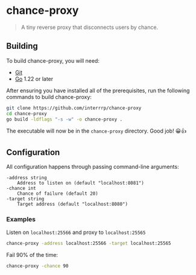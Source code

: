 # chance-proxy

> A tiny reverse proxy that disconnects users by chance.

## Building

To build chance-proxy, you will need:

- [Git](https://git-scm.com)
- [Go](https://go.dev) 1.22 or later

After ensuring you have installed all of the prerequisites, run the following commands to build chance-proxy:

```sh
git clone https://github.com/interrrp/chance-proxy
cd chance-proxy
go build -ldflags "-s -w" -o chance-proxy .
```

The executable will now be in the `chance-proxy` directory. Good job! 😀👍

## Configuration

All configuration happens through passing command-line arguments:

```text
-address string
    Address to listen on (default "localhost:8081")
-chance int
    Chance of failure (default 20)
-target string
    Target address (default "localhost:8080")
```

### Examples

Listen on `localhost:25566` and proxy to `localhost:25565`

```sh
chance-proxy -address localhost:25566 -target localhost:25565
```

Fail 90% of the time:

```sh
chance-proxy -chance 90
```
